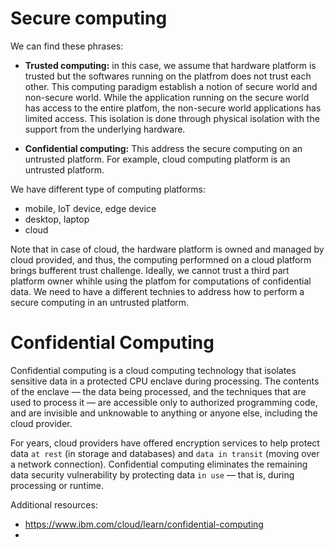 # Secure computing
We can find these phrases:

- **Trusted computing:** in this case, we assume that hardware platform is trusted but the softwares running on the platfrom does not trust each other. This computing paradigm establish a notion of secure world and non-secure world. While the application running on the secure world has access to the entire platfom, the non-secure world applications has limited access. This isolation is done through physical isolation with the support from the underlying hardware.

- **Confidential computing:** This address the secure computing on an untrusted platform. For example, cloud computing platform is an untrusted platform.

We have different type of computing platforms:
- mobile, IoT device, edge device
- desktop, laptop
- cloud

Note that in case of cloud, the hardware platform is owned and managed by cloud provided, and thus, the computing performned on a cloud platform brings bufferent trust challenge. Ideally, we cannot trust a third part platform owner whihle using the platfom for computations of confidential data. We need to have a different technies to address how to perform a secure computing in an untrusted platform.

# Confidential Computing

Confidential computing is a cloud computing technology that isolates sensitive data in a protected CPU enclave during processing. The contents of the enclave — the data being processed, and the techniques that are used to process it — are accessible only to authorized programming code, and are invisible and unknowable to anything or anyone else, including the cloud provider.

For years, cloud providers have offered encryption services to help protect data `at rest` (in storage and databases) and `data in transit` (moving over a network connection). Confidential computing eliminates the remaining data security vulnerability by protecting data `in use` — that is, during processing or runtime.


Additional resources:
- https://www.ibm.com/cloud/learn/confidential-computing
- 
